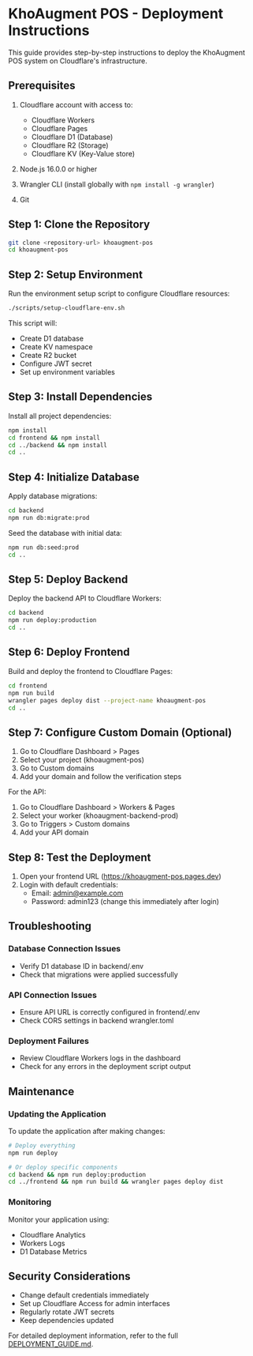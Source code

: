 # KhoAugment POS - Deployment Instructions

This guide provides step-by-step instructions to deploy the KhoAugment POS system on Cloudflare's infrastructure.

## Prerequisites

1. Cloudflare account with access to:

   - Cloudflare Workers
   - Cloudflare Pages
   - Cloudflare D1 (Database)
   - Cloudflare R2 (Storage)
   - Cloudflare KV (Key-Value store)

2. Node.js 16.0.0 or higher
3. Wrangler CLI (install globally with `npm install -g wrangler`)
4. Git

## Step 1: Clone the Repository

```bash
git clone <repository-url> khoaugment-pos
cd khoaugment-pos
```

## Step 2: Setup Environment

Run the environment setup script to configure Cloudflare resources:

```bash
./scripts/setup-cloudflare-env.sh
```

This script will:

- Create D1 database
- Create KV namespace
- Create R2 bucket
- Configure JWT secret
- Set up environment variables

## Step 3: Install Dependencies

Install all project dependencies:

```bash
npm install
cd frontend && npm install
cd ../backend && npm install
cd ..
```

## Step 4: Initialize Database

Apply database migrations:

```bash
cd backend
npm run db:migrate:prod
```

Seed the database with initial data:

```bash
npm run db:seed:prod
cd ..
```

## Step 5: Deploy Backend

Deploy the backend API to Cloudflare Workers:

```bash
cd backend
npm run deploy:production
cd ..
```

## Step 6: Deploy Frontend

Build and deploy the frontend to Cloudflare Pages:

```bash
cd frontend
npm run build
wrangler pages deploy dist --project-name khoaugment-pos
cd ..
```

## Step 7: Configure Custom Domain (Optional)

1. Go to Cloudflare Dashboard > Pages
2. Select your project (khoaugment-pos)
3. Go to Custom domains
4. Add your domain and follow the verification steps

For the API:

1. Go to Cloudflare Dashboard > Workers & Pages
2. Select your worker (khoaugment-backend-prod)
3. Go to Triggers > Custom domains
4. Add your API domain

## Step 8: Test the Deployment

1. Open your frontend URL (https://khoaugment-pos.pages.dev)
2. Login with default credentials:
   - Email: admin@example.com
   - Password: admin123 (change this immediately after login)

## Troubleshooting

### Database Connection Issues

- Verify D1 database ID in backend/.env
- Check that migrations were applied successfully

### API Connection Issues

- Ensure API URL is correctly configured in frontend/.env
- Check CORS settings in backend wrangler.toml

### Deployment Failures

- Review Cloudflare Workers logs in the dashboard
- Check for any errors in the deployment script output

## Maintenance

### Updating the Application

To update the application after making changes:

```bash
# Deploy everything
npm run deploy

# Or deploy specific components
cd backend && npm run deploy:production
cd ../frontend && npm run build && wrangler pages deploy dist
```

### Monitoring

Monitor your application using:

- Cloudflare Analytics
- Workers Logs
- D1 Database Metrics

## Security Considerations

- Change default credentials immediately
- Set up Cloudflare Access for admin interfaces
- Regularly rotate JWT secrets
- Keep dependencies updated

For detailed deployment information, refer to the full [DEPLOYMENT_GUIDE.md](./DEPLOYMENT_GUIDE.md).
